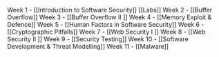 Week 1 - [[Introduction to Software Security]]
		[[Labs]]
Week 2 - [[Buffer Overflow]]
Week 3 - [[Buffer Overflow II ]]
Week 4 - [[Memory Exploit & Defence]]
Week 5 - [[Human Factors in Software Security]]
Week 6 - [[Cryptographic Pitfalls]]
Week 7 - [[Web Security I ]]
Week 8 - [[Web Security II ]]
Week 9 - [[Security Testing]]
Week 10 - [[Software Development & Threat Modelling]]
Week 11 - [[Malware]]
